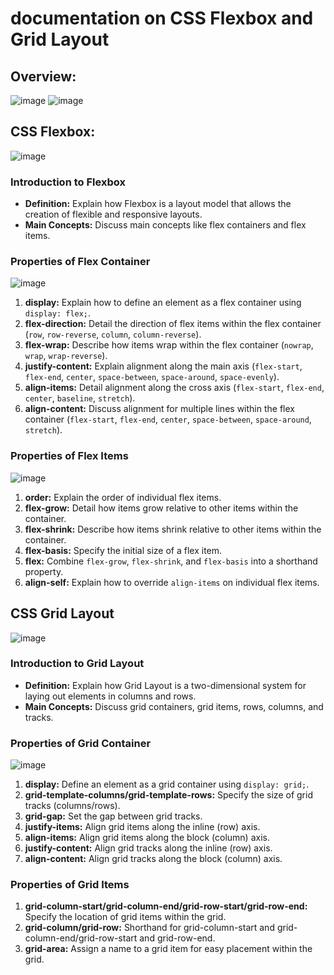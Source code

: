  <b><h1>documentation on CSS Flexbox and Grid Layout </h1></b>
<b><h2>Overview:</h2> </b>
 ![image](https://github.com/SnowScriptWinterOfCode/Technical_Writing/assets/103628960/6b9d1d19-f619-45c0-880c-749cd5021aed)
![image](https://github.com/SnowScriptWinterOfCode/Technical_Writing/assets/103628960/3afda02e-1fb4-497b-b6bb-d3eeaf549831)



## CSS Flexbox:
![image](https://github.com/SnowScriptWinterOfCode/Technical_Writing/assets/103628960/6806769c-c530-4b2d-bb76-cce807384b03)


### Introduction to Flexbox
- **Definition:** Explain how Flexbox is a layout model that allows the creation of flexible and responsive layouts.
- **Main Concepts:** Discuss main concepts like flex containers and flex items.

### Properties of Flex Container
![image](https://github.com/SnowScriptWinterOfCode/Technical_Writing/assets/103628960/f8218a4b-4548-4176-a888-c65818300306)

1. **display:** Explain how to define an element as a flex container using `display: flex;`.
2. **flex-direction:** Detail the direction of flex items within the flex container (`row`, `row-reverse`, `column`, `column-reverse`).
3. **flex-wrap:** Describe how items wrap within the flex container (`nowrap`, `wrap`, `wrap-reverse`).
4. **justify-content:** Explain alignment along the main axis (`flex-start`, `flex-end`, `center`, `space-between`, `space-around`, `space-evenly`).
5. **align-items:** Detail alignment along the cross axis (`flex-start`, `flex-end`, `center`, `baseline`, `stretch`).
6. **align-content:** Discuss alignment for multiple lines within the flex container (`flex-start`, `flex-end`, `center`, `space-between`, `space-around`, `stretch`).

### Properties of Flex Items
![image](https://github.com/SnowScriptWinterOfCode/Technical_Writing/assets/103628960/1fdd3683-1b84-4898-9f31-1b281e73ce82)

1. **order:** Explain the order of individual flex items.
2. **flex-grow:** Detail how items grow relative to other items within the container.
3. **flex-shrink:** Describe how items shrink relative to other items within the container.
4. **flex-basis:** Specify the initial size of a flex item.
5. **flex:** Combine `flex-grow`, `flex-shrink`, and `flex-basis` into a shorthand property.
6. **align-self:** Explain how to override `align-items` on individual flex items.

## CSS Grid Layout
![image](https://github.com/SnowScriptWinterOfCode/Technical_Writing/assets/103628960/dc94b5f7-ca22-4754-910d-738020ff906b)


### Introduction to Grid Layout
- **Definition:** Explain how Grid Layout is a two-dimensional system for laying out elements in columns and rows.
- **Main Concepts:** Discuss grid containers, grid items, rows, columns, and tracks.

### Properties of Grid Container
![image](https://github.com/SnowScriptWinterOfCode/Technical_Writing/assets/103628960/b69d56b3-f963-479e-bd7b-a894aa846cfb)

1. **display:** Define an element as a grid container using `display: grid;`.
2. **grid-template-columns/grid-template-rows:** Specify the size of grid tracks (columns/rows).
3. **grid-gap:** Set the gap between grid tracks.
4. **justify-items:** Align grid items along the inline (row) axis.
5. **align-items:** Align grid items along the block (column) axis.
6. **justify-content:** Align grid tracks along the inline (row) axis.
7. **align-content:** Align grid tracks along the block (column) axis.

### Properties of Grid Items

1. **grid-column-start/grid-column-end/grid-row-start/grid-row-end:** Specify the location of grid items within the grid.
2. **grid-column/grid-row:** Shorthand for grid-column-start and grid-column-end/grid-row-start and grid-row-end.
3. **grid-area:** Assign a name to a grid item for easy placement within the grid.


